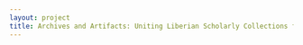 ```yaml
--- 
layout: project 
title: Archives and Artifacts: Uniting Liberian Scholarly Collections from Indiana University Libraries and Mathers Museum of World Cultures
---
```



